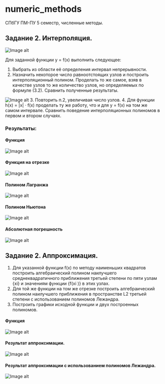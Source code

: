 # numeric_methods

СПбГУ ПМ-ПУ 5 семестр, численные методы.

## Задание 2. Интерполяция. 

![Image alt](https://github.com/AntonLedyaev/numeric_methods/raw/main/img/func.jpg)


Для заданной функции y = f(x) выполнить следующее:
1. Выбрать из области её определения интервал непрерывности.
2. Назначить некоторое число равноотстоящих узлов и построить интерполяционный полином. Проделать то же самое, взяв
в качестве узлов то же количество узлов, но определяемых по
формуле (3.2). Сравнить полученные результаты.

![Image alt](https://github.com/AntonLedyaev/numeric_methods/raw/main/img/formula.jpg)
3. Повторить п.2, увеличивая число узлов.
4. Для функции h(x) = |x| · f(x) проделать ту же работу, что и
для y = f(x) на том же самом интервале. Сравнить поведение
интерполяционных полиномов в первом и втором случаях.

### Результаты:

#### Функция

![Image alt](https://github.com/AntonLedyaev/numeric_methods/raw/main/img/func_plot.png)

#### Функция на отрезке

![Image alt](https://github.com/AntonLedyaev/numeric_methods/raw/main/img/func_plot_short.png)

#### Полином Лагранжа

![Image alt](https://github.com/AntonLedyaev/numeric_methods/raw/main/img/lagrange.png)

#### Полином Ньютона 

![Image alt](https://github.com/AntonLedyaev/numeric_methods/raw/main/img/newton.png)

#### Абсолютная погрешность

![Image alt](https://github.com/AntonLedyaev/numeric_methods/raw/main/img/error.png)

## Задание 2. Аппроксимация. 

1. Для указанной функции f(x) по методу наименьших квадратов построить алгебраический полином наилучшего среднеквадратичного приближения третьей степени по пяти узлам
{xi} и значениям функции {f(xi
)} в этих узлах.
2. Для той же функции на том же отрезке построить алгебраический полином наилучшего приближения в пространстве L2
третьей степени с использованием полиномов Лежандра.
3. Построить графики исходной функции и двух построенных
полиномов.

#### Функция

![Image alt](https://github.com/AntonLedyaev/numeric_methods/raw/main/img/func_plot.png)

#### Результат аппроксимации.

![Image alt](https://github.com/AntonLedyaev/numeric_methods/raw/main/img/approx.png)

#### Результат аппроксимации с использованием полиномов Лежандра.

![Image alt](https://github.com/AntonLedyaev/numeric_methods/raw/main/img/approx_l.png)

